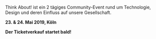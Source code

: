 Think About! ist ein 2 tägiges Community-Event rund um Technologie, Design und deren Einfluss auf unsere Gesellschaft.

**23. & 24. Mai 2019, Köln**

**Der Ticketverkauf startet bald!**
